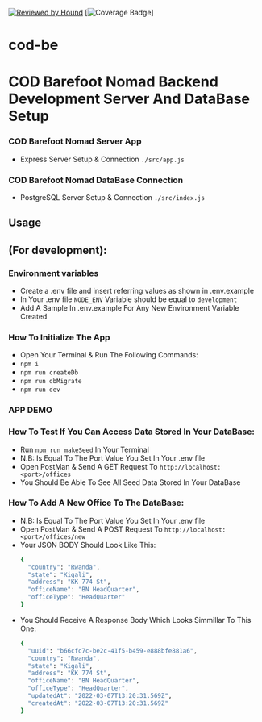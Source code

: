 [![Reviewed by Hound](https://img.shields.io/badge/Reviewed_by-Hound-8E64B0.svg)](https://houndci.com)
[![Coverage Badge](https://img.shields.io/endpoint?url=https://gist.githubusercontent.com/atlp-rwanda/fc852272be18bb21d4a7418ab58e2edc/raw/cod-be__heads_ch-integrate-coveralls-code-coverage-service.json)]
# cod-be
# COD Barefoot Nomad Backend Development Server And DataBase Setup

### COD Barefoot Nomad Server App 
- Express Server Setup & Connection ```./src/app.js```
### COD Barefoot Nomad DataBase Connection
- PostgreSQL Server Setup & Connection ```./src/index.js```

## Usage
## (For development):

### Environment variables
- Create a .env file and insert referring values as shown in .env.example
- In Your .env file ```NODE_ENV``` Variable should be equal to ```development```
- Add A Sample In .env.example For Any New Environment Variable Created

### How To Initialize The App

- Open Your Terminal & Run The Following Commands:
- ```npm i```
- ```npm run createDb```
- ```npm run dbMigrate```
- ```npm run dev```

### APP DEMO
### How To Test If You Can Access Data Stored In Your DataBase:
  - Run ```npm run makeSeed``` In Your Terminal
  - N.B: <port> Is Equal To The Port Value You Set In Your .env file
  - Open PostMan & Send A GET Request To ```http://localhost:<port>/offices```
  - You Should Be Able To See All Seed Data Stored In Your DataBase
  
### How To Add A New Office To The DataBase: 
  - N.B: <port> Is Equal To The Port Value You Set In Your .env file
  - Open PostMan & Send A POST Request To ```http://localhost:<port>/offices/new```
  - Your JSON BODY Should Look Like This: 
      ```bash
    {
        "country": "Rwanda", 
        "state": "Kigali", 
        "address": "KK 774 St",
        "officeName": "BN HeadQuarter",
        "officeType": "HeadQuarter" 
    }
      ```
  - You Should Receive A Response Body Which Looks Simmillar To This One: 
    ```bash
    {
      "uuid": "b66cfc7c-be2c-41f5-b459-e888bfe881a6",
      "country": "Rwanda",
      "state": "Kigali",
      "address": "KK 774 St",
      "officeName": "BN HeadQuarter",
      "officeType": "HeadQuarter",
      "updatedAt": "2022-03-07T13:20:31.569Z",
      "createdAt": "2022-03-07T13:20:31.569Z"
    }
      ```

